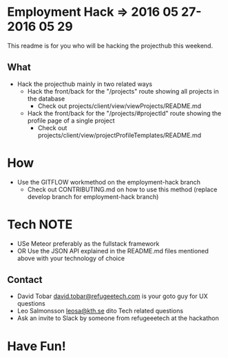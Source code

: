 # Employment Hack  => 2016 05 27-2016 05 29
This readme is for you who will be hacking the projecthub this weekend.

## What
- Hack the projecthub mainly in two related ways
    - Hack the front/back for the "/projects" route showing all projects in the database
        - Check out projects/client/view/viewProjects/README.md
    - Hack the front/back for the "/projects/#projectId" route showing the profile page of a single project
        - Check out projects/client/view/projectProfileTemplates/README.md

# How
- Use the GITFLOW workmethod on the employment-hack branch
    - Check out CONTRIBUTING.md on how to use this method (replace develop branch for employment-hack branch)

# Tech NOTE
- USe Meteor preferably as the fullstack framework
- OR Use the JSON API explained in the README.md files mentioned above with your technology of choice

## Contact
- David Tobar david.tobar@refugeetech.com is your goto guy for UX questions
- Leo Salmonsson leosa@kth.se dito Tech related questions
- Ask an invite to Slack by someone from refugeeetech at the hackathon

# Have Fun!
